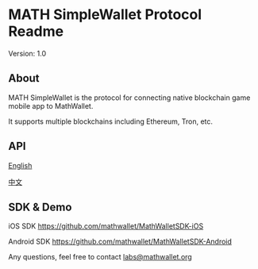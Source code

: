 # MATH SimpleWallet Protocol Readme

Version: 1.0

## About

MATH SimpleWallet is the protocol for connecting native blockchain game mobile app to MathWallet.

It supports multiple blockchains including Ethereum, Tron, etc.

## API

[English](https://github.com/mathwallet/SimpleWallet/blob/master/README_en.md)

[中文](https://github.com/mathwallet/SimpleWallet/blob/master/README.md)

## SDK & Demo

iOS SDK
https://github.com/mathwallet/MathWalletSDK-iOS

Android SDK
https://github.com/mathwallet/MathWalletSDK-Android

Any questions, feel free to contact labs@mathwallet.org
